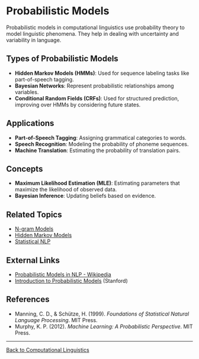 # Probabilistic Models

Probabilistic models in computational linguistics use probability theory to model linguistic phenomena. They help in dealing with uncertainty and variability in language.

## Types of Probabilistic Models

- **Hidden Markov Models (HMMs)**: Used for sequence labeling tasks like part-of-speech tagging.
- **Bayesian Networks**: Represent probabilistic relationships among variables.
- **Conditional Random Fields (CRFs)**: Used for structured prediction, improving over HMMs by considering future states.

## Applications

- **Part-of-Speech Tagging**: Assigning grammatical categories to words.
- **Speech Recognition**: Modeling the probability of phoneme sequences.
- **Machine Translation**: Estimating the probability of translation pairs.

## Concepts

- **Maximum Likelihood Estimation (MLE)**: Estimating parameters that maximize the likelihood of observed data.
- **Bayesian Inference**: Updating beliefs based on evidence.

## Related Topics

- [N-gram Models](N-gram-Models.md)
- [Hidden Markov Models](Hidden-Markov-Models.md)
- [Statistical NLP](Statistical-NLP.md)

## External Links

- [Probabilistic Models in NLP - Wikipedia](https://en.wikipedia.org/wiki/Statistical_natural_language_processing)
- [Introduction to Probabilistic Models](https://web.stanford.edu/~jurafsky/slp3/5.pdf) (Stanford)

## References

- Manning, C. D., & Schütze, H. (1999). *Foundations of Statistical Natural Language Processing*. MIT Press.
- Murphy, K. P. (2012). *Machine Learning: A Probabilistic Perspective*. MIT Press.

---

[Back to Computational Linguistics](README.md)
